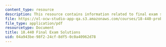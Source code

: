 ```yaml
---
content_type: resource
description: This resource contains information related to final exam solutions.
file: https://ol-ocw-studio-app-qa.s3.amazonaws.com/courses/18-440-probability-and-random-variables-spring-2014/04a943be98f224cf8df50c0a40962d78_MIT18_440S14_final2011_sol.pdf
file_type: application/pdf
resourcetype: Document
title: 18.440 Final Exam Solutions
uid: 04a943be-98f2-24cf-8df5-0c0a40962d78
---
```

